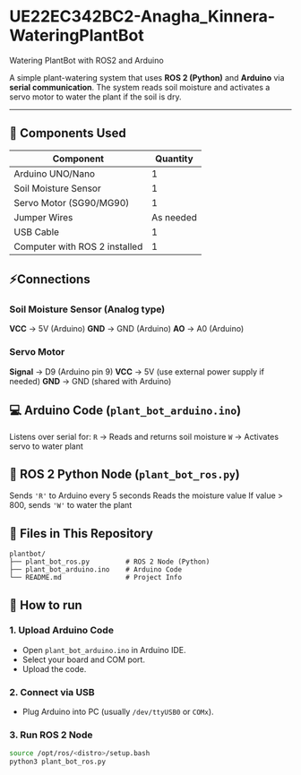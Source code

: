 # UE22EC342BC2-Anagha_Kinnera-WateringPlantBot

Watering PlantBot with ROS2 and Arduino

A simple plant-watering system that uses **ROS 2 (Python)** and **Arduino** via **serial communication**. The system reads soil moisture and activates a servo motor to water the plant if the soil is dry.

---

## 🧰 Components Used

| Component              | Quantity |
|------------------------|----------|
| Arduino UNO/Nano       | 1        |
| Soil Moisture Sensor   | 1        |
| Servo Motor (SG90/MG90)| 1        |
| Jumper Wires           | As needed|
| USB Cable              | 1        |
| Computer with ROS 2 installed | 1 |



## ⚡Connections

### Soil Moisture Sensor (Analog type)
**VCC** → 5V (Arduino)
**GND** → GND (Arduino)
**AO**  → A0 (Arduino)

### Servo Motor
**Signal** → D9 (Arduino pin 9)
**VCC** → 5V (use external power supply if needed)
**GND** → GND (shared with Arduino)



## 💻 Arduino Code (`plant_bot_arduino.ino`)

 Listens over serial for:
   `R` → Reads and returns soil moisture
   `W` → Activates servo to water plant



## 🐍 ROS 2 Python Node (`plant_bot_ros.py`)

 Sends `'R'` to Arduino every 5 seconds
 Reads the moisture value
 If value > 800, sends `'W'` to water the plant


## 📁 Files in This Repository

```text
plantbot/
├── plant_bot_ros.py         # ROS 2 Node (Python)
├── plant_bot_arduino.ino    # Arduino Code
└── README.md                # Project Info
```


## 🚀 How to run

### 1. Upload Arduino Code
- Open `plant_bot_arduino.ino` in Arduino IDE.
- Select your board and COM port.
- Upload the code.

### 2. Connect via USB
- Plug Arduino into PC (usually `/dev/ttyUSB0` or `COMx`).

### 3. Run ROS 2 Node
```bash
source /opt/ros/<distro>/setup.bash
python3 plant_bot_ros.py

